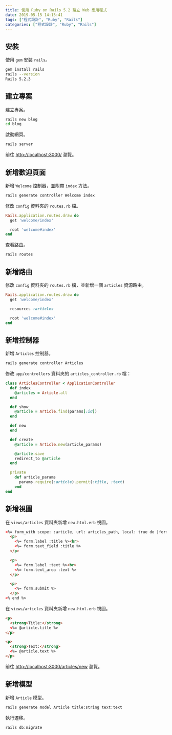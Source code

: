 ```yaml
---
title: 使用 Ruby on Rails 5.2 建立 Web 應用程式
date: 2019-05-15 14:15:41
tags: ["程式設計", "Ruby", "Rails"]
categories: ["程式設計", "Ruby", "Rails"]
---
```


## 安裝

使用 `gem` 安裝 `rails`。

```bash
gem install rails
rails --version
Rails 5.2.3
```

## 建立專案

建立專案。

```bash
rails new blog
cd blog
```

啟動網頁。

```bash
rails server
```

前往 <http://localhost:3000/> 瀏覽。

## 新增歡迎頁面

新增 `Welcome` 控制器，並附帶 `index` 方法。

```bash
rails generate controller Welcome index
```

修改 `config` 資料夾的 `routes.rb` 檔。

```rb
Rails.application.routes.draw do
  get 'welcome/index'

  root 'welcome#index'
end
```

查看路由。

```bash
rails routes
```

## 新增路由

修改 `config` 資料夾的 `routes.rb` 檔，並新增一個 `articles` 資源路由。

```rb
Rails.application.routes.draw do
  get 'welcome/index'

  resources :articles

  root 'welcome#index'
end
```

## 新增控制器

新增 `Articles` 控制器。

```bash
rails generate controller Articles
```

修改 `app/controllers` 資料夾的 `articles_controller.rb` 檔：

```rb
class ArticlesController < ApplicationController
  def index
    @articles = Article.all
  end

  def show
    @article = Article.find(params[:id])
  end

  def new
  end

  def create
    @article = Article.new(article_params)

    @article.save
    redirect_to @article
  end

  private
    def article_params
      params.require(:article).permit(:title, :text)
    end
end
```

## 新增視圖

在 `views/articles` 資料夾新增 `new.html.erb` 視圖。

```html
<%= form_with scope: :article, url: articles_path, local: true do |form| %>
  <p>
    <%= form.label :title %><br>
    <%= form.text_field :title %>
  </p>

  <p>
    <%= form.label :text %><br>
    <%= form.text_area :text %>
  </p>

  <p>
    <%= form.submit %>
  </p>
<% end %>
```

在 `views/articles` 資料夾新增 `new.html.erb` 視圖。

```html
<p>
  <strong>Title:</strong>
  <%= @article.title %>
</p>

<p>
  <strong>Text:</strong>
  <%= @article.text %>
</p>
```

前往 <http://localhost:3000/articles/new> 瀏覽。

## 新增模型

新增 `Article` 模型。

```bash
rails generate model Article title:string text:text
```

執行遷移。

```bash
rails db:migrate
```
